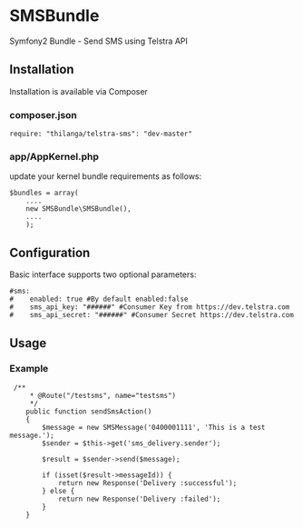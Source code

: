 # SMSBundle
Symfony2 Bundle -  Send SMS using Telstra API

## Installation

Installation is available via Composer

### composer.json


```
require: "thilanga/telstra-sms": "dev-master"
```

### app/AppKernel.php

update your kernel bundle requirements as follows:

```
$bundles = array(
    ....
    new SMSBundle\SMSBundle(),
    ....
    );
```

## Configuration

Basic interface supports two optional parameters:

```
#sms:
#    enabled: true #By default enabled:false
#    sms_api_key: "######" #Consumer Key from https://dev.telstra.com   
#    sms_api_secret: "######" #Consumer Secret https://dev.telstra.com 
```

## Usage



### Example

```
 /**
     * @Route("/testsms", name="testsms")
     */
    public function sendSmsAction()
    {
        $message = new SMSMessage('0400001111', 'This is a test message.');
        $sender = $this->get('sms_delivery.sender');

        $result = $sender->send($message);

        if (isset($result->messageId)) {
            return new Response('Delivery :successful');
        } else {
            return new Response('Delivery :failed');
        }
    }
```
